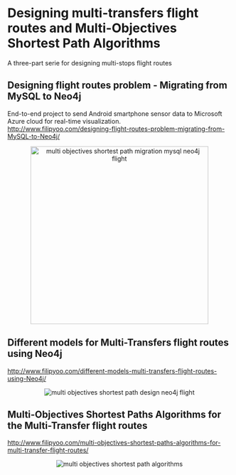 # Designing multi-transfers flight routes and Multi-Objectives Shortest Path Algorithms
A three-part serie for designing multi-stops flight routes 

## Designing flight routes problem - Migrating from MySQL to Neo4j 
End-to-end project to send Android smartphone sensor data to Microsoft Azure cloud for real-time visualization.  
http://www.filipyoo.com/designing-flight-routes-problem-migrating-from-MySQL-to-Neo4j/  

<p align="center">
  <img src="https://github.com/filipyoo/neo4j-multi-stops-flights/blob/master/pictures/tableau_tde.png" alt="multi objectives shortest path migration mysql neo4j flight" height=400 weight= 200/>
</p>
  

## Different models for Multi-Transfers flight routes using Neo4j
http://www.filipyoo.com/different-models-multi-transfers-flight-routes-using-Neo4j/
<p align="center">
  <img src="https://github.com/filipyoo/neo4j-multi-stops-flights/blob/master/pictures/final_model.png" alt="multi objectives shortest path design neo4j flight"/>
</p>
  

## Multi-Objectives Shortest Paths Algorithms for the Multi-Transfer flight routes
http://www.filipyoo.com/multi-objectives-shortest-paths-algorithms-for-multi-transfer-flight-routes/
<p align="center">
  <img src="https://github.com/filipyoo/neo4j-multi-stops-flights/blob/master/pictures/mahalanobis_top100.png" alt="multi objectives shortest path algorithms"/>
</p>
